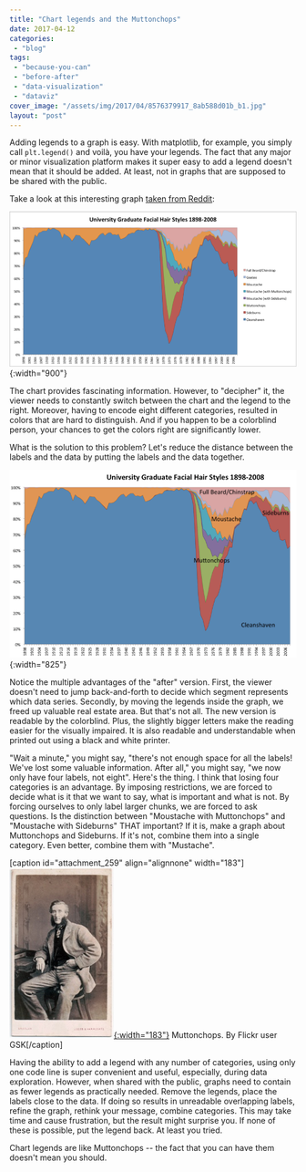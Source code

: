 ```yaml
---
title: "Chart legends and the Muttonchops"
date: 2017-04-12
categories: 
 - "blog"
tags: 
 - "because-you-can"
 - "before-after"
 - "data-visualization"
 - "dataviz"
cover_image: "/assets/img/2017/04/8576379917_8ab588d01b_b1.jpg"
layout: "post"
---
```


Adding legends to a graph is easy. With matplotlib, for example, you simply call `plt.legend()` and voilà, you have your legends. The fact that any major or minor visualization platform makes it super easy to add a legend doesn't mean that it should be added. At least, not in graphs that are supposed to be shared with the public.

Take a look at this interesting graph [taken from Reddit](https://www.reddit.com/r/dataisbeautiful/comments/64q73v/university_graduate_facial_hair_styles_18982008_oc/):

![](/assets/img/2017/04/before.png){:width="900"}

The chart provides fascinating information. However, to "decipher" it, the viewer needs to constantly switch between the chart and the legend to the right. Moreover, having to encode eight different categories, resulted in colors that are hard to distinguish. And if you happen to be a colorblind person, your chances to get the colors right are significantly lower.

What is the solution to this problem? Let's reduce the distance between the labels and the data by putting the labels and the data together.

![](/assets/img/2017/04/after.png){:width="825"}

Notice the multiple advantages of the "after" version. First, the viewer doesn't need to jump back-and-forth to decide which segment represents which data series. Secondly, by moving the legends inside the graph, we freed up valuable real estate area. But that's not all. The new version is readable by the colorblind. Plus, the slightly bigger letters make the reading easier for the visually impaired. It is also readable and understandable when printed out using a black and white printer.

"Wait a minute," you might say, "there's not enough space for all the labels! We've lost some valuable information. After all," you might say, "we now only have four labels, not eight". Here's the thing. I think that losing four categories is an advantage. By imposing restrictions, we are forced to decide what is it that we want to say, what is important and what is not. By forcing ourselves to only label larger chunks, we are forced to ask questions. Is the distinction between "Moustache with Muttonchops" and "Moustache with Sideburns" THAT important? If it is, make a graph about Muttonchops and Sideburns. If it's not, combine them into a single category. Even better, combine them with "Mustache".

[caption id="attachment_259" align="alignnone" width="183"][![Muttonchops](/assets/img/2017/04/8576379917_8ab588d01b_b.jpg){:width="183"}](https://www.flickr.com/photos/gsofv/8576379917/in/photolist-9qcbxo-cDxJrY-PktGYU-e8yEfU-5bW1SS-4aLxe2-e3icus-5XiuZx-rHN44-rh6XsC-52an6i-e5foRg-e4SbXg-6v1brY-eNGhP-4XNFhQ-e56Eax-8fpvHz-8yDCnr-8yDHbc-7dxt2z-aYymQt-CSpN2-PadpDb-u1yv7G-s5jjhj-q1jrQK-7Qp17z-6dciyG-95LkDX-aAj297-5crDf-5ysokM-6nzH8a-5pxNM-65yiPQ-4VwED5-6NCm7X-dTEihs-66wTGJ-6FLQft-kTEC1-76m2xt-u22one-NmEr1c-tevK1r-tJi2GA-rG5nPp-7sYQxq-rHFak) Muttonchops. By Flickr user GSK[/caption]

Having the ability to add a legend with any number of categories, using only one code line is super convenient and useful, especially, during data exploration. However, when shared with the public, graphs need to contain as fewer legends as practically needed. Remove the legends, place the labels close to the data. If doing so results in unreadable overlapping labels, refine the graph, rethink your message, combine categories. This may take time and cause frustration, but the result might surprise you. If none of these is possible, put the legend back. At least you tried.

Chart legends are like Muttonchops -- the fact that you can have them doesn't mean you should.
